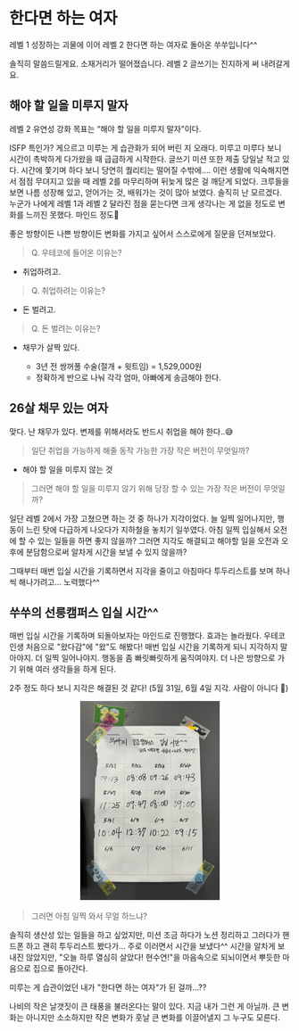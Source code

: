 # 한다면 하는 여자

레벨 1 성장하는 괴물에 이어 레벨 2 한다면 하는 여자로 돌아온 쑤쑤입니다^^

솔직히 말씀드릴게요. 소재거리가 떨어졌습니다. 레벨 2 글쓰기는 진지하게 써 내려갈게요.

## 해야 할 일을 미루지 말자

레벨 2 유연성 강화 목표는 “해야 할 일을 미루지 말자”이다.

ISFP 특인가? 게으르고 미루는 게 습관화가 되어 버린 지 오래다. 미루고 미루다 보니 시간이 촉박하게 다가왔을 때 급급하게 시작한다. 글쓰기 미션 또한 제출 당일날 적고 있다. 시간에 쫓기며 하다 보니 당연히 퀄리티는 떨어질 수밖에…. 이런 생활에 익숙해지면서 점점 무뎌지고 있을 때 레벨 2를 마무리하며 뒤늦게 많은 걸 깨닫게 되었다. 크루들을 보면 나름 성장해 있고, 얻어가는 것, 배워가는 것이 많아 보였다. 솔직히 난 모르겠다. 누군가 나에게 레벨 1과 레벨 2 달라진 점을 묻는다면 크게 생각나는 게 없을 정도로 변화를 느끼진 못했다. 마인드 정도🤨

좋은 방향이든 나쁜 방향이든 변화를 가지고 싶어서 스스로에게 질문을 던져보았다.

> Q. 우테코에 들어온 이유는?

- 취업하려고.

> Q. 취업하려는 이유는?

- 돈 벌려고.

> Q. 돈 벌려는 이유는?

- 채무가 살짝 있다.

  - 3년 전 쌍꺼풀 수술(절개 + 윗트임) = 1,529,000원
  - 정확하게 반으로 나눠 각각 엄마, 아빠에게 송금해야 한다.

## 26살 채무 있는 여자

맞다. 난 채무가 있다. 변제를 위해서라도 반드시 취업을 해야 한다..😅

> 일단 취업을 가능하게 해줄 동작 가능한 가장 작은 버전이 무엇일까?

- 해야 할 일을 미루지 않는 것

> 그러면 해야 할 일을 미루지 않기 위해 당장 할 수 있는 가장 작은 버전이 무엇일까?

일단 레벨 2에서 가장 고쳤으면 하는 것 중 하나가 지각이었다. 늘 일찍 일어나지만, 행동이 느린 탓에 다급하게 나오다가 지하철을 놓치기 일쑤였다. 아침 일찍 입실해서 오전에 할 수 있는 일들을 하면 좋지 않을까? 그러면 지각도 해결되고 해야할 일을 오전과 오후에 분담함으로써 알차게 시간을 보낼 수 있지 않을까?

그때부터 매번 입실 시간을 기록하면서 지각을 줄이고 아침마다 투두리스트를 보며 하나씩 해나가려고... 노력했다^^

## 쑤쑤의 선릉캠퍼스 입실 시간^^

매번 입실 시간을 기록하며 되돌아보자는 마인드로 진행했다. 효과는 놀라웠다. 우테코 인생 처음으로 "왔다감"에 "왔"도 해봤다! 매번 입실 시간을 기록하게 되니 지각하지 말아야지. 더 일찍 일어나야지. 행동을 좀 빠릿빠릿하게 움직여야지. 더 나은 방향으로 가기 위해 여러 생각들을 하게 된다.

2주 정도 하다 보니 지각은 해결된 것 같다! (5월 31일, 6월 4일 지각. 사람이 아니다 💢)

<p align='center' style="margin-bottom:15px">
  <img src="./image/쑤쑤_입실시간.png" width="250px">
</p>

> 그러면 아침 일찍 와서 무얼 하느냐?

솔직히 생산성 있는 일들을 하고 싶었지만, 미션 조금 하다가 노션 정리하고 그러다가 핸드폰 하고 괜히 투두리스트 봤다가... 주로 이러면서 시간을 보냈다^^ 시간을 알차게 보내진 않았지만, "오늘 하루 열심히 살았다! 현수연!"을 마음속으로 되뇌이면서 뿌듯한 마음으로 집으로 돌아간다.

미루는 게 습관이었던 내가 "한다면 하는 여자"가 된 걸까...??

나비의 작은 날갯짓이 큰 태풍을 불러온다는 말이 있다. 지금 내가 그런 게 아닐까. 큰 변화는 아니지만 소소하지만 작은 변화가 훗날 큰 변화를 이끌어낼지 그 누구도 모른다.
